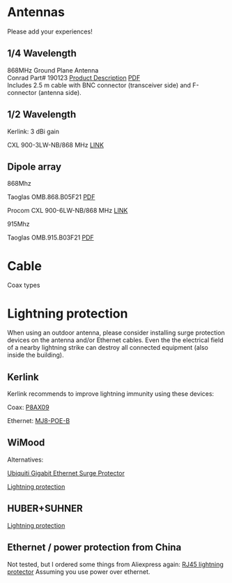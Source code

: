 # Antennas

Please add your experiences!

## 1/4 Wavelength

868MHz Ground Plane Antenna  
Conrad Part# 190123
[Product Description](https://www.conrad.nl/nl/aurel-650200599-ground-plane-antenne-bouwpakket-190123.html)
[PDF](http://www.produktinfo.conrad.com/datenblaetter/175000-199999/190123-an-01-en-Ground_Plane_Antenne_GP868.pdf)  
Includes 2.5 m cable with BNC connector (transceiver side) and F-connector (antenna side).

## 1/2 Wavelength

Kerlink: 3 dBi gain

CXL 900-3LW-NB/868 MHz [LINK](http://procom.dk/products/531-cxl-900-3lw-nb868-mhz)

## Dipole array

868Mhz

Taoglas OMB.868.B05F21 [PDF](http://www.taoglas.com/images/product_images/original_images/OMB.868.B05F21.pdf)

Procom CXL 900-6LW-NB/868 MHz [LINK](http://procom.dk/products/528-cxl-900-6lw-nb868-mhz)

915Mhz

Taoglas OMB.915.B03F21 [PDF](http://www.taoglas.com/wp-content/uploads/2015/06/OMB.915.B03F21.pdf)


# Cable

Coax types

# Lightning protection

When using an outdoor antenna, please consider installing surge
protection devices on the antenna and/or Ethernet cables. Even the
the electrical field of a nearby lightning strike can
destroy all connected equipment (also inside the building).

## Kerlink

Kerlink recommends to improve lightning immunity using these devices:

Coax: [P8AX09](http://www.citel.fr/en/produit/citel-radiocommunication-surge-protectors/citel-coaxial-gdt/gamme-coaxial-P8AX/p8ax09-nmf.html)

Ethernet: [MJ8-POE-B](http://www.citel.fr/en/produit/citel-surge-protector-for-dataline-network/poe-surge-protector/surge-protectors-MJ8-POE/mj8-poe-b.html)

## WiMood

Alternatives:

[Ubiquiti Gigabit Ethernet Surge Protector](http://www.wimoodshop.nl/product/613/Ubiquiti-Gigabit-Ethernet-Surge-Protector)

[Lightning protection](http://www.wimoodshop.nl/product/82/Bliksembeveiliging-tot-2,4-GHz)

## HUBER+SUHNER

[Lightning protection](http://www.hubersuhner.com/en/lightningprotection)

## Ethernet / power protection from China
Not tested, but I ordered some things from Aliexpress again:
[RJ45 lightning protector](http://www.aliexpress.com/item/1-10pcs-RJ45-Ethernet-Network-Surge-Protector-Lightning-Arrester-SPD-Device-10KA/32384571796.html)
Assuming you use power over ethernet.
